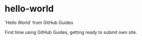 # hello-world
'Hello World' from GitHub Guides

First time using GitHub Guides, getting ready to submit own site.
